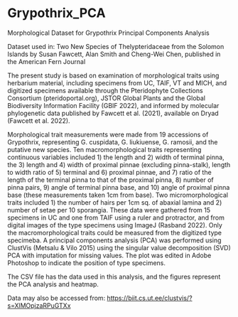 # Grypothrix_PCA
Morphological Dataset for Grypothrix Principal Components Analysis

Dataset used in: Two New Species of Thelypteridaceae from the Solomon Islands
by Susan Fawcett, Alan Smith and Cheng-Wei Chen, published in the American Fern Journal

The present study is based on examination of morphological traits using
herbarium material, including specimens from UC, TAIF, VT and MICH, and
digitized specimens available through the Pteridophyte Collections
Consortium (pteridoportal.org), JSTOR Global Plants and the Global
Biodiversity Information Facility (GBIF 2022), and informed by molecular
phylogenetic data published by Fawcett et al. (2021), available on Dryad
(Fawcett et al. 2022).

Morphological trait measurements were made from 19
accessions of Grypothrix, representing G. cuspidata, G.
liukiuense, G. ramosii, and the putative new species. Ten
macromorphological traits representing continuous variables
included 1) the length and 2) width of terminal pinna, the
3) length and 4) width of proximal pinnae (excluding
            pinna-stalk), length to width ratio of 5) terminal and 6)
            proximal pinnae, and 7) ratio of the length of the terminal
            pinna to that of the proximal pinna, 8) number of pinna
            pairs, 9) angle of terminal pinna base, and 10) angle of
            proximal pinna base (these measurements taken 1cm from
            base). Two micromorphological traits included 1) the number
            of hairs per 1cm sq. of abaxial lamina and 2) number of
            setae per 10 sporangia. These data were gathered from 15
            specimens in UC and one from TAIF using a ruler and
            protractor, and from digital images of the type specimens
            using ImageJ (Rasband 2022). Only the macromorphological
            traits could be measured from the digitized type specimeba. A principal components analysis (PCA) was performed using
            ClustVis (Metsalu & Vilo 2015) using the singular value
            decomposition (SVD) PCA with imputation for missing values.
            The plot was edited in Adobe Photoshop to indicate the
            position of type specimens.



The CSV file has the data used in this analysis, and the figures
represent the PCA analysis and heatmap.

Data may also be accessed from: https://biit.cs.ut.ee/clustvis/?s=XlMOpjzaRPuGTXx
